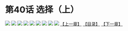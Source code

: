 # 第40话 选择（上）
![](https://mhpic.xiaomingtaiji.net/comic/D/斗破苍穹拆分版/40话/1.jpg-zymk.middle.webp)
![](https://mhpic.xiaomingtaiji.net/comic/D/斗破苍穹拆分版/40话/2.jpg-zymk.middle.webp)
![](https://mhpic.xiaomingtaiji.net/comic/D/斗破苍穹拆分版/40话/3.jpg-zymk.middle.webp)
![](https://mhpic.xiaomingtaiji.net/comic/D/斗破苍穹拆分版/40话/4.jpg-zymk.middle.webp)
![](https://mhpic.xiaomingtaiji.net/comic/D/斗破苍穹拆分版/40话/5.jpg-zymk.middle.webp)
![](https://mhpic.xiaomingtaiji.net/comic/D/斗破苍穹拆分版/40话/6.jpg-zymk.middle.webp)
![](https://mhpic.xiaomingtaiji.net/comic/D/斗破苍穹拆分版/40话/7.jpg-zymk.middle.webp)
![](https://mhpic.xiaomingtaiji.net/comic/D/斗破苍穹拆分版/40话/8.jpg-zymk.middle.webp)
![](https://mhpic.xiaomingtaiji.net/comic/D/斗破苍穹拆分版/40话/9.jpg-zymk.middle.webp)
[【上一章】](./39.md)
[【目录】](./READMD.md)
[【下一章】](./41.md)

